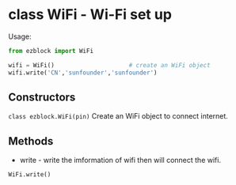 # class WiFi - Wi-Fi set up

Usage:
```python
from ezblock import WiFi

wifi = WiFi()                     # create an WiFi object 
wifi.write('CN','sunfounder','sunfounder')
```
## Constructors
```class ezblock.WiFi(pin)```
Create an WiFi object to connect internet.

## Methods
- write - write the imformation of wifi then will connect the wifi.
```python
WiFi.write()
```
